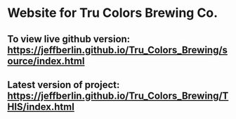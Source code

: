 # Website for Tru Colors Brewing Co.

## To view live github version: https://jeffberlin.github.io/Tru_Colors_Brewing/source/index.html

## Latest version of project: https://jeffberlin.github.io/Tru_Colors_Brewing/THIS/index.html